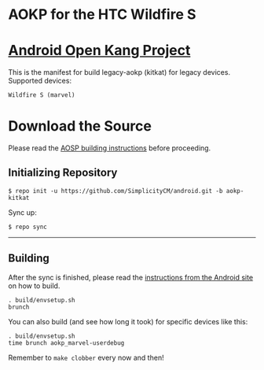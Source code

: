 AOKP for the HTC Wildfire S
====================
[Android Open Kang Project](http://aokp.co)
====================================

This is the manifest for build legacy-aokp (kitkat) for legacy devices. Supported devices:

    Wildfire S (marvel)


Download the Source
===================

Please read the [AOSP building instructions](http://source.android.com/source/index.html) before proceeding.


Initializing Repository
-----------------------

    $ repo init -u https://github.com/SimplicityCM/android.git -b aokp-kitkat

Sync up:

    $ repo sync

***

Building
--------

After the sync is finished, please read the [instructions from the Android site](http://s.android.com/source/building.html) on how to build.

    . build/envsetup.sh
    brunch


You can also build (and see how long it took) for specific devices like this:

    . build/envsetup.sh
    time brunch aokp_marvel-userdebug

Remember to `make clobber` every now and then!

